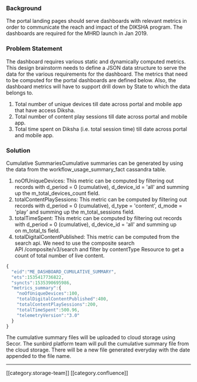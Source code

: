 
### Background
The portal landing pages should serve dashboards with relevant metrics in order to communicate the reach and impact of the DIKSHA program. The dashboards are required for the MHRD launch in Jan 2019.


### Problem Statement
The dashboard requires various static and dynamically computed metrics. This design brainstorm needs to define a JSON data structure to serve the data for the various requirements for the dashboard. The metrics that need to be computed for the portal dashboards are defined below. Also, the dashboard metrics will have to support drill down by State to which the data belongs to.


1. Total number of unique devices till date across portal and mobile app that have access Diksha.
1. Total number of content play sessions till date across portal and mobile app.
1. Total time spent on Diksha (i.e. total session time) till date across portal and mobile app.


### Solution
Cumulative SummariesCumulative summaries can be generated by using the data from the workflow_usage_summary_fact cassandra table. 


1. noOfUniqueDevices: This metric can be computed by filtering out records with d_period = 0 (cumulative), d_device_id = 'all' and summing up the m_total_devices_count field.
1. totalContentPlaySessions: This metric can be computed by filtering out records with d_period = 0 (cumulative), d_type = 'content', d_mode = 'play' and summing up the m_total_sessions field.
1. totalTimeSpent: This metric can be computed by filtering out records with d_period = 0 (cumulative), d_device_id = 'all' and summing up on m_total_ts field.
1. totalDigitalContentPublished: This metric can be computed from the search api. We need to use the composite search API /composite/v3/search and filter by contentType Resource to get a count of total number of live content. 


```js
{
  "eid":"ME_DASHBOARD_CUMULATIVE_SUMMARY",
  "ets":1535417736822,
  "syncts":1535390695986,
  "metrics_summary":{
    "noOfUniqueDevices":100,
    "totalDigitalContentPublished":400,
    "totalContentPlaySessions":200,
    "totalTimeSpent":500.96,
    "telemetryVersion":"3.0"
  }
}
```


The cumulative summary files will be uploaded to cloud storage using Secor. The sunbird platform team will pull the cumulative summary file from the cloud storage. There will be a new file generated everyday with the date appended to the file name.



*****

[[category.storage-team]] 
[[category.confluence]] 
